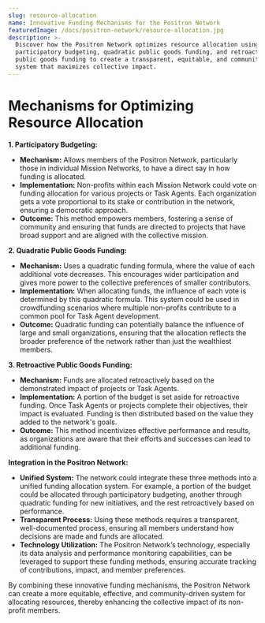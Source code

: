 ```yaml
---
slug: resource-allocation
name: Innovative Funding Mechanisms for the Positron Network
featuredImage: /docs/positron-network/resource-allocation.jpg
description: >-
  Discover how the Positron Network optimizes resource allocation using
  participatory budgeting, quadratic public goods funding, and retroactive
  public goods funding to create a transparent, equitable, and community-driven
  system that maximizes collective impact.
---
```


# Mechanisms for Optimizing Resource Allocation

**1. Participatory Budgeting:**

- **Mechanism:** Allows members of the Positron Network, particularly those in individual Mission Networks, to have a direct say in how funding is allocated.
- **Implementation:** Non-profits within each Mission Network could vote on funding allocation for various projects or Task Agents. Each organization gets a vote proportional to its stake or contribution in the network, ensuring a democratic approach.
- **Outcome:** This method empowers members, fostering a sense of community and ensuring that funds are directed to projects that have broad support and are aligned with the collective mission.

**2. Quadratic Public Goods Funding:**

- **Mechanism:** Uses a quadratic funding formula, where the value of each additional vote decreases. This encourages wider participation and gives more power to the collective preferences of smaller contributors.
- **Implementation:** When allocating funds, the influence of each vote is determined by this quadratic formula. This system could be used in crowdfunding scenarios where multiple non-profits contribute to a common pool for Task Agent development.
- **Outcome:** Quadratic funding can potentially balance the influence of large and small organizations, ensuring that the allocation reflects the broader preference of the network rather than just the wealthiest members.

**3. Retroactive Public Goods Funding:**

- **Mechanism:** Funds are allocated retroactively based on the demonstrated impact of projects or Task Agents.
- **Implementation:** A portion of the budget is set aside for retroactive funding. Once Task Agents or projects complete their objectives, their impact is evaluated. Funding is then distributed based on the value they added to the network's goals.
- **Outcome:** This method incentivizes effective performance and results, as organizations are aware that their efforts and successes can lead to additional funding.

**Integration in the Positron Network:**

- **Unified System:** The network could integrate these three methods into a unified funding allocation system. For example, a portion of the budget could be allocated through participatory budgeting, another through quadratic funding for new initiatives, and the rest retroactively based on performance.
- **Transparent Process:** Using these methods requires a transparent, well-documented process, ensuring all members understand how decisions are made and funds are allocated.
- **Technology Utilization:** The Positron Network’s technology, especially its data analysis and performance monitoring capabilities, can be leveraged to support these funding methods, ensuring accurate tracking of contributions, impact, and member preferences.

By combining these innovative funding mechanisms, the Positron Network can create a more equitable, effective, and community-driven system for allocating resources, thereby enhancing the collective impact of its non-profit members.
